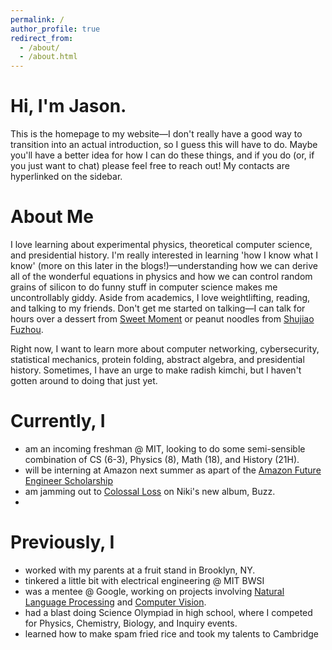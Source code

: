 ```yaml
---
permalink: /
author_profile: true
redirect_from: 
  - /about/
  - /about.html
---
```

<h1>Hi, I'm Jason.</h1>

This is the homepage to my website—I don't really have a good way to transition into an actual introduction, so I guess this will have to do. Maybe you'll have a better idea for how I can do these things, and if you do (or, if you just want to chat) please feel free to reach out! My contacts are hyperlinked on the sidebar.

About Me
=======
I love learning about experimental physics, theoretical computer science, and presidential history. I'm really interested in learning 'how I know what I know' (more on this later in the blogs!)—understanding how we can derive all of the wonderful equations in physics and how we can control random grains of silicon to do funny stuff in computer science makes me uncontrollably giddy. Aside from academics, I love weightlifting, reading, and talking to my friends. Don't get me started on talking—I can talk for hours over a dessert from <a href= "https://www.sweetmomentnyc.com/" target ="_blank">Sweet Moment</a> or peanut noodles from <a href="http://www.shujiaofuzhou.com/" target ="_blank">Shujiao Fuzhou</a>.

Right now, I want to learn more about computer networking, cybersecurity, statistical mechanics, protein folding, abstract algebra, and presidential history. Sometimes, I have an urge to make radish kimchi, but I haven't gotten around to doing that just yet. 

Currently, I
====
<ul>
<li>am an incoming freshman @ MIT, looking to do some semi-sensible combination of CS (6-3), Physics (8), Math (18), and History (21H).</li>
<li>will be interning at Amazon next summer as apart of the <a href="https://www.amazonfutureengineer.com/scholarships" target= "_blank">Amazon Future Engineer Scholarship</a></li>
<li>am jamming out to <a href="https://open.spotify.com/track/36aY2VhOBpgnExFZL1mBH2?si=ad50fa8b6d364d94" target="_blank">Colossal Loss</a> on Niki's new album, Buzz.</li>
<li></li>

</ul>

Previously, I 
====
<ul>
<li>worked with my parents at a fruit stand in Brooklyn, NY.</li>
<li>tinkered a little bit with electrical engineering @ MIT BWSI</li>
<li>was a mentee @ Google, working on projects involving <a href="https://github.com/Keobkeig/Science-Questions-Study-Tool" target="_blank">Natural Language Processing</a> and <a href = "https://github.com/Keobkeig/Foo-Food-Fighters" target ="_blank">Computer Vision</a>.</li>
<li>had a blast doing Science Olympiad in high school, where I competed for Physics, Chemistry, Biology, and Inquiry events.</li>
<li>learned how to make spam fried rice and took my talents to Cambridge</li>

</ul>
